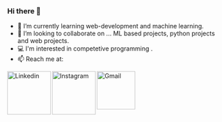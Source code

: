 ### Hi there 👋

- 🌱 I’m currently learning web-development and machine learning.
- 👯 I’m looking to collaborate on ... ML based projects, python projects and  web projects.
- 💻 I'm interested in competetive programming .
- 📫 Reach me at:  

<a href="https://www.linkedin.com/in/abhishek-s-598215230/" target="_blank"><img align="left" src="https://img.shields.io/badge/LinkedIn-0077B5?style=for-the-badge&logo=linkedin&logoColor=white" alt="Linkedin" width="100px" /></a>
<a href="https://www.instagram.com/__abhisheks/" target="_blank"><img align="left" src="https://img.shields.io/badge/Instagram-E4405F?style=for-the-badge&logo=instagram&logoColor=white" width="100px" alt="Instagram" width="100px" /></a>
<a href="mailto:abhisheks3002@gmail.com" target="_blank"><img align="left" src="https://img.shields.io/badge/Gmail-D14836?style=for-the-badge&logo=gmail&logoColor=white" alt="Gmail" width="88px" /></a>

</div>
<!--
**ABCET/ABCET** is a ✨ _special_ ✨ repository because its `README.md` (this file) appears on your GitHub profile.

Here are some ideas to get you started:

- 🔭 I’m currently working on ...
- 🌱 I’m currently learning ...
- 👯 I’m looking to collaborate on ...
- 🤔 I’m looking for help with ...
- 💬 Ask me about ...
- 📫 How to reach me: ...
- 😄 Pronouns: ...
- ⚡ Fun fact: ...
-->


